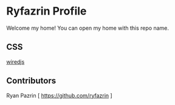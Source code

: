 # Ryfazrin Profile

Welcome my home! You can open my home with this repo name.

## CSS

[wiredjs](https://wiredjs.com/)

## Contributors

Ryan Pazrin  [ https://github.com/ryfazrin ]
